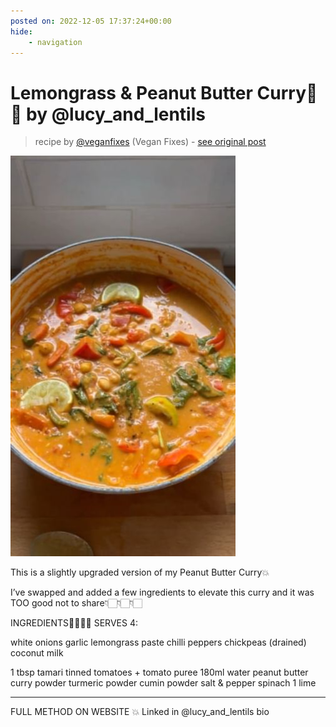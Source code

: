 ```yaml
---
posted on: 2022-12-05 17:37:24+00:00
hide:
    - navigation
---
```


# Lemongrass & Peanut Butter Curry🌱💥 by @lucy_and_lentils 

> recipe by [@veganfixes](https://www.instagram.com/veganfixes/) 
(Vegan Fixes) - [see original post](https://instagram.com/p/Cly30X-DIeM)

![](../img/veganfixes_05-12-2022_1712.png)


 This is a slightly upgraded version of my Peanut Butter Curry💥

I’ve swapped and added a few ingredients to elevate this curry and it was TOO good not to share👇🏻👇🏻👇🏻

INGREDIENTS👩🏼‍🍳🌱
SERVES 4:

white onions
garlic
lemongrass paste
chilli
peppers
chickpeas (drained)
coconut milk

1 tbsp tamari
tinned tomatoes + tomato puree
180ml water
peanut butter
curry powder
turmeric powder
cumin powder
salt & pepper
spinach
1 lime
___
FULL METHOD ON WEBSITE 💥
Linked in @lucy_and_lentils
 bio 